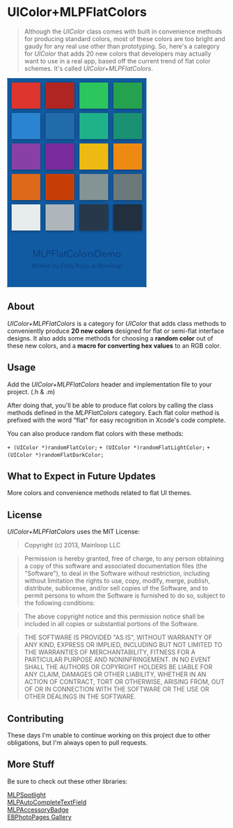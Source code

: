 UIColor+MLPFlatColors
================
> Although the _UIColor_ class comes with built in convenience methods for producing standard colors, most of these colors are too bright and gaudy for any real use other than prototyping. So, here's a category for _UIColor_ that adds 20 new colors that developers may actually want to use in a real app, based off the current trend of flat color schemes. It's called _UIColor+MLPFlatColors_. 

![Screenshot](/colorsDemo.png "Screenshot")


About
---------
_UIColor+MLPFlatColors_ is a category for _UIColor_ that adds class methods to conveniently produce **20 new colors** designed for flat or semi-flat interface designs. It also adds some methods for choosing a **random color** out of these new colors, and a **macro for converting hex values** to an RGB color. 


Usage
---------
Add the _UIColor+MLPFlatColors_ header and implementation file to your project. (.h & .m)

After doing that, you'll be able to produce flat colors by calling the class methods defined in the _MLPFlatColors_ category. Each flat color method is prefixed with the word "flat" for easy recognition in Xcode's code complete.

You can also produce random flat colors with these methods:

`+ (UIColor *)randomFlatColor;`
`+ (UIColor *)randomFlatLightColor;`
`+ (UIColor *)randomFlatDarkColor;`


What to Expect in Future Updates
----------
More colors and convenience methods related to flat UI themes.


<!---
Remove comment when carthage support is in

Carthage
-------
Carthage is the simplest way to include frameworks in your Cocoa applications.

Learn more at https://github.com/Carthage/Carthage

To use the latest version of this library, add this to your Cartfile.
```
# Use the latest version
github "EddyBorja/UIColor-MLPFlatColors"
```
-->


License
--------
_UIColor+MLPFlatColors_ uses the MIT License:

>Copyright (c) 2013, Mainloop LLC

>Permission is hereby granted, free of charge, to any person obtaining a copy of this software and associated documentation files (the "Software"), to deal in the Software without restriction, including without limitation the rights to use, copy, modify, merge, publish, distribute, sublicense, and/or sell copies of the Software, and to permit persons to whom the Software is furnished to do so, subject to the following conditions:

>The above copyright notice and this permission notice shall be included in all copies or substantial portions of the Software.

>THE SOFTWARE IS PROVIDED "AS IS", WITHOUT WARRANTY OF ANY KIND, EXPRESS OR IMPLIED, INCLUDING BUT NOT LIMITED TO THE WARRANTIES OF MERCHANTABILITY, FITNESS FOR A PARTICULAR PURPOSE AND NONINFRINGEMENT. IN NO EVENT SHALL THE AUTHORS OR COPYRIGHT HOLDERS BE LIABLE FOR ANY CLAIM, DAMAGES OR OTHER LIABILITY, WHETHER IN AN ACTION OF CONTRACT, TORT OR OTHERWISE, ARISING FROM, OUT OF OR IN CONNECTION WITH THE SOFTWARE OR THE USE OR OTHER DEALINGS IN THE SOFTWARE.


Contributing
---------

These days I'm unable to continue working on this project due to other obligations, but I'm always open to pull requests. 


More Stuff
---------
Be sure to check out these other libraries:

[MLPSpotlight](https://github.com/EddyBorja/MLPSpotlight)<br />
[MLPAutoCompleteTextField](https://github.com/EddyBorja/MLPAutoCompleteTextField)<br />
[MLPAccessoryBadge](https://github.com/EddyBorja/MLPAccessoryBadge)<br />
[EBPhotoPages Gallery](https://github.com/EddyBorja/EBPhotoPages)<br />

